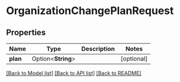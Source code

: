 # OrganizationChangePlanRequest

## Properties

Name | Type | Description | Notes
------------ | ------------- | ------------- | -------------
**plan** | Option<**String**> |  | [optional]

[[Back to Model list]](../README.md#documentation-for-models) [[Back to API list]](../README.md#documentation-for-api-endpoints) [[Back to README]](../README.md)


